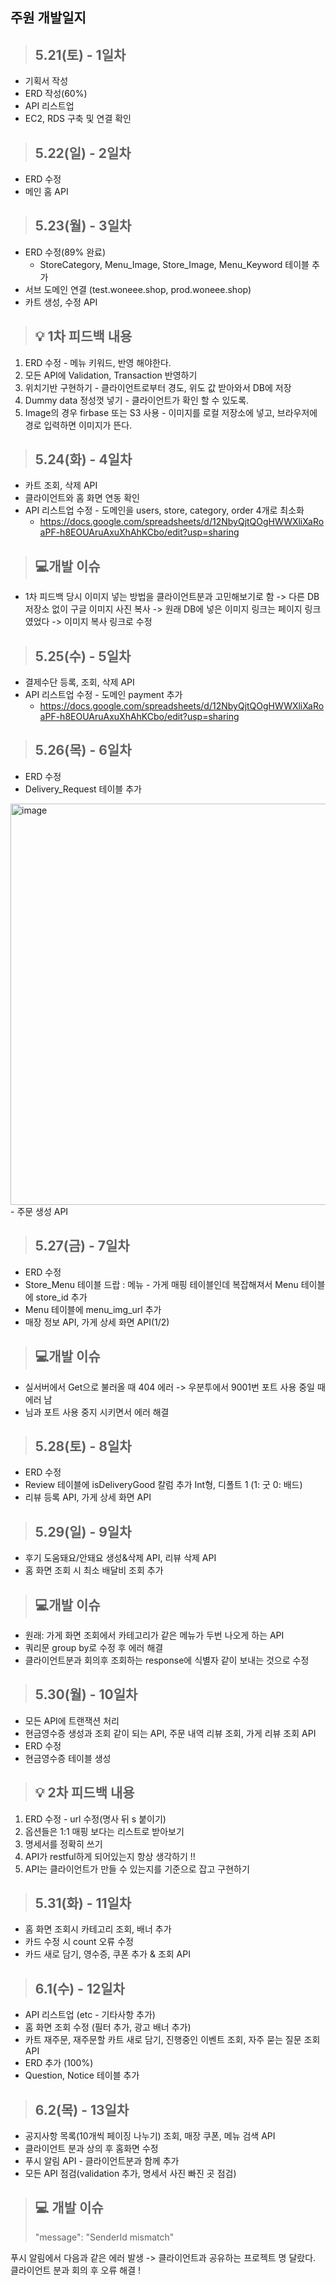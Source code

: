 
## 주원 개발일지

> ## 5.21(토) - 1일차
- 기획서 작성
- ERD 작성(60%)
- API 리스트업
- EC2, RDS 구축 및 연결 확인

> ## 5.22(일) - 2일차
- ERD 수정
- 메인 홈 API

> ## 5.23(월) - 3일차
- ERD 수정(89% 완료)
	- StoreCategory, Menu_Image, Store_Image, Menu_Keyword 테이블 추가
- 서브 도메인 연결 (test.woneee.shop, prod.woneee.shop)
- 카트 생성, 수정 API
>## :bulb: 1차 피드백 내용
  1. ERD 수정  - 메뉴 키워드, 반영 해야한다.
  2. 모든 API에 Validation, Transaction 반영하기
  3. 위치기반 구현하기 - 클라이언트로부터 경도, 위도 값 받아와서 DB에 저장
  4. Dummy data 정성껏 넣기 - 클라이언트가 확인 할 수 있도록.
  5. Image의 경우 firbase 또는 S3 사용 - 이미지를 로컬 저장소에 넣고, 브라우저에 경로 입력하면 이미지가 뜬다.


> ## 5.24(화) - 4일차
- 카트 조회, 삭제 API
- 클라이언트와 홈 화면 연동 확인
- API 리스트업 수정 - 도메인을 users, store, category, order 4개로 최소화 
  - https://docs.google.com/spreadsheets/d/12NbyQjtQOgHWWXliXaRoaPF-h8EOUAruAxuXhAhKCbo/edit?usp=sharing
  
>## :computer:개발 이슈 
- 1차 피드백 당시 이미지 넣는 방법을 클라이언트분과 고민해보기로 함
-> 다른 DB저장소 없이 구글 이미지 사진 복사 
-> 원래 DB에 넣은 이미지 링크는 페이지 링크였었다 -> 이미지 복사 링크로 수정

> ## 5.25(수) - 5일차
- 결제수단 등록, 조회, 삭제 API
- API 리스트업 수정 - 도메인 payment 추가
  - https://docs.google.com/spreadsheets/d/12NbyQjtQOgHWWXliXaRoaPF-h8EOUAruAxuXhAhKCbo/edit?usp=sharing

>## 5.26(목) - 6일차
- ERD 수정
 - Delivery_Request 테이블 추가
 <img width="642" alt="image" src=https://user-images.githubusercontent.com/87613419/170449444-c9ee464b-0e58-424d-a1fa-f5e94229bef0.png>
- 주문 생성 API

> ## 5.27(금) - 7일차
- ERD 수정
 - Store_Menu 테이블 드랍 : 메뉴 - 가게 매핑 테이블인데 복잡해져서 Menu 테이블에 store_id 추가
 - Menu 테이블에 menu_img_url 추가
- 매장 정보 API, 가게 상세 화면 API(1/2)

>## :computer:개발 이슈 
- 실서버에서 Get으로 불러올 때 404 에러 -> 우분투에서 9001번 포트 사용 중일 때 에러 남
 - 님과 포트 사용 중지 시키면서 에러 해결 
 
> ## 5.28(토) - 8일차
- ERD 수정
 - Review 테이블에 isDeliveryGood 칼럼 추가 Int형, 디폴트 1 (1: 굿 0: 배드)
- 리뷰 등록 API, 가게 상세 화면 API

> ## 5.29(일) - 9일차
- 후기 도움돼요/안돼요 생성&삭제 API, 리뷰 삭제 API
- 홈 화면 조회 시 최소 배달비 조회 추가

>## :computer:개발 이슈
- 원래: 가게 화면 조회에서 카테고리가 같은 메뉴가 두번 나오게 하는 API 
 - 쿼리문 group by로 수정 후 에러 해결
- 클라이언트분과 회의후 조회하는 response에 식별자 같이 보내는 것으로 수정

> ## 5.30(월) - 10일차
- 모든 API에 트랜잭션 처리
- 현금영수증 생성과 조회 같이 되는 API, 주문 내역 리뷰 조회, 가게 리뷰 조회 API
- ERD 수정
 - 현금영수증 테이블 생성 

>## :bulb: 2차 피드백 내용
  1. ERD 수정 - url 수정(명사 뒤 s 붙이기) 
  2. 옵션들은 1:1 매핑 보다는 리스트로 받아보기
  3. 명세서를 정확히 쓰기
  4. API가 restful하게 되어있는지 항상 생각하기 !!
  5. API는 클라이언트가 만들 수 있는지를 기준으로 잡고 구현하기 
  
> ## 5.31(화) - 11일차
- 홈 화면 조회시 카테고리 조회, 배너 추가 
- 카드 수정 시 count 오류 수정
- 카드 새로 담기, 영수증, 쿠폰 추가 & 조회 API

> ## 6.1(수) - 12일차
- API 리스트업 (etc - 기타사항 추가)
- 홈 화면 조회 수정 (필터 추가, 광고 배너 추가)
- 카트 재주문, 재주문할 카트 새로 담기, 진행중인 이벤트 조회, 자주 묻는 질문 조회 API
- ERD 추가 (100%) 
 - Question, Notice 테이블 추가

> ## 6.2(목) - 13일차
- 공지사항 목록(10개씩 페이징 나누기) 조회, 매장 쿠폰, 메뉴 검색 API
- 클라이언트 분과 상의 후 홈화면 수정
- 푸시 알림 API - 클라이언트분과 함께 추가
- 모든 API 점검(validation 추가, 명세서 사진 빠진 곳 점검)
>## :computer: 개발 이슈
> "message": "SenderId mismatch"

푸시 알림에서 다음과 같은 에러 발생 
-> 클라이언트과 공유하는 프로젝트 명 달랐다. 클라이언트 분과 회의 후 오류 해결 !

